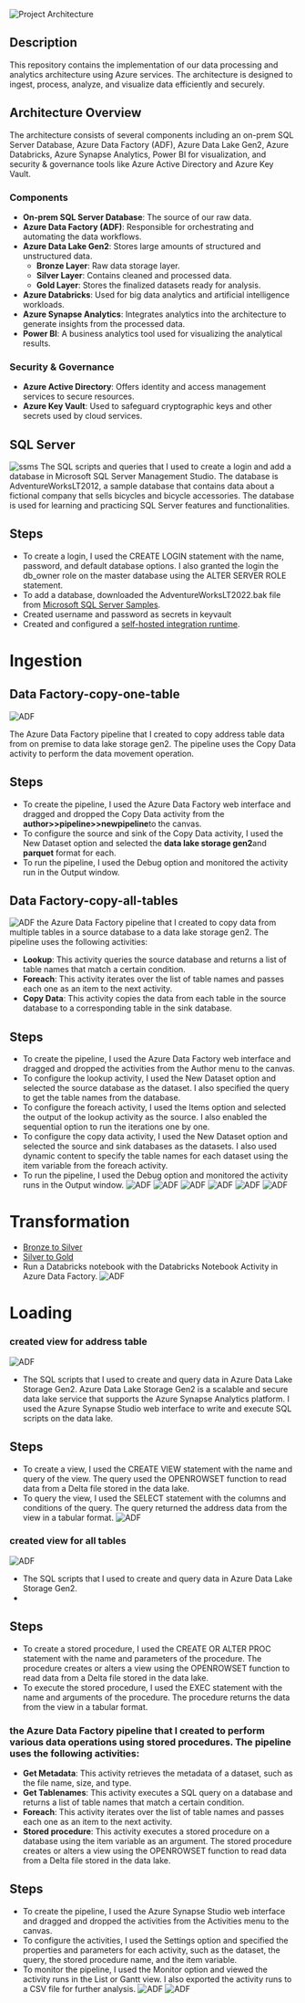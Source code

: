 

![Project Architecture](https://github.com/munna710/Azure-Data-Engineering-SSMS-Integration/blob/main/images/project-architecture.png)
## Description
This repository contains the implementation of our data processing and analytics architecture using Azure services. The architecture is designed to ingest, process, analyze, and visualize data efficiently and securely.

## Architecture Overview
The architecture consists of several components including an on-prem SQL Server Database, Azure Data Factory (ADF), Azure Data Lake Gen2, Azure Databricks, Azure Synapse Analytics, Power BI for visualization, and security & governance tools like Azure Active Directory and Azure Key Vault.

### Components
- **On-prem SQL Server Database**: The source of our raw data.
- **Azure Data Factory (ADF)**: Responsible for orchestrating and automating the data workflows.
- **Azure Data Lake Gen2**: Stores large amounts of structured and unstructured data.
    - **Bronze Layer**: Raw data storage layer.
    - **Silver Layer**: Contains cleaned and processed data.
    - **Gold Layer**: Stores the finalized datasets ready for analysis.
- **Azure Databricks**: Used for big data analytics and artificial intelligence workloads.
- **Azure Synapse Analytics**: Integrates analytics into the architecture to generate insights from the processed data.
- **Power BI**: A business analytics tool used for visualizing the analytical results.

### Security & Governance
- **Azure Active Directory**: Offers identity and access management services to secure resources.
- **Azure Key Vault**: Used to safeguard cryptographic keys and other secrets used by cloud services.

## SQL Server
![ssms](https://github.com/munna710/Azure-Data-Engineering-SSMS-Integration/blob/main/images/ssms.png)
The SQL scripts and queries that I used to create a login and add a database in Microsoft SQL Server Management Studio. The database is AdventureWorksLT2012, a sample database that contains data about a fictional company that sells bicycles and bicycle accessories. The database is used for learning and practicing SQL Server features and functionalities.

## Steps
- To create a login, I used the CREATE LOGIN statement with the name, password, and default database options. I also granted the login the db_owner role on the master database using the ALTER SERVER ROLE statement.
- To add a database, downloaded the AdventureWorksLT2022.bak file from [Microsoft SQL Server Samples](https://learn.microsoft.com/en-us/sql/samples/adventureworks-install-configure?view=sql-server-ver16&tabs=ssms).
- Created username and password as secrets in keyvault
- Created and configured a [self-hosted integration runtime](https://learn.microsoft.com/en-us/azure/data-factory/create-self-hosted-integration-runtime?tabs=data-factory).

# Ingestion
## Data Factory-copy-one-table

![ADF](https://github.com/munna710/Azure-Data-Engineering-SSMS-Integration/blob/main/images/ADF.png)

The Azure Data Factory pipeline that I created to copy address table data from on premise to data lake storage gen2. The pipeline uses the Copy Data activity to perform the data movement operation.
## Steps
- To create the pipeline, I used the Azure Data Factory web interface and dragged and dropped the Copy Data activity from the **author>>pipeline>>newpipeline**to the canvas.
- To configure the source and sink of the Copy Data activity, I used the New Dataset option and selected the **data lake storage gen2**and **parquet** format for each.
- To run the pipeline, I used the Debug option and monitored the activity run in the Output window.

## Data Factory-copy-all-tables

![ADF](https://github.com/munna710/Azure-Data-Engineering-SSMS-Integration/blob/main/images/copy-all-tables.png)
the Azure Data Factory pipeline that I created to copy data from multiple tables in a source database to a data lake storage gen2. The pipeline uses the following activities:

- **Lookup**: This activity queries the source database and returns a list of table names that match a certain condition.
- **Foreach**: This activity iterates over the list of table names and passes each one as an item to the next activity.
- **Copy Data**: This activity copies the data from each table in the source database to a corresponding table in the sink database.

## Steps
- To create the pipeline, I used the Azure Data Factory web interface and dragged and dropped the activities from the Author menu to the canvas.
- To configure the lookup activity, I used the New Dataset option and selected the source database as the dataset. I also specified the query to get the table names from the database.
- To configure the foreach activity, I used the Items option and selected the output of the lookup activity as the source. I also enabled the sequential option to run the iterations one by one.
- To configure the copy data activity, I used the New Dataset option and selected the source and sink databases as the datasets. I also used dynamic content to specify the table names for each dataset using the item variable from the foreach activity.
- To run the pipeline, I used the Debug option and monitored the activity runs in the Output window.
![ADF](https://github.com/munna710/Azure-Data-Engineering-SSMS-Integration/blob/main/images/query1.png)
![ADF](https://github.com/munna710/Azure-Data-Engineering-SSMS-Integration/blob/main/images/query3.png)
![ADF](https://github.com/munna710/Azure-Data-Engineering-SSMS-Integration/blob/main/images/query4.png)
![ADF](https://github.com/munna710/Azure-Data-Engineering-SSMS-Integration/blob/main/images/query5.png)
![ADF](https://github.com/munna710/Azure-Data-Engineering-SSMS-Integration/blob/main/images/query6.png)
![ADF](https://github.com/munna710/Azure-Data-Engineering-SSMS-Integration/blob/main/images/query7.png)

# Transformation
- [Bronze to Silver](https://github.com/munna710/Azure-Data-Engineering-SSMS-Integration/blob/main/bronze%20to%20silver.ipynb)
- [Silver to Gold](https://github.com/munna710/Azure-Data-Engineering-SSMS-Integration/blob/main/silver%20to%20gold.ipynb)
- Run a Databricks notebook with the Databricks Notebook Activity in Azure Data Factory.
![ADF](https://github.com/munna710/Azure-Data-Engineering-SSMS-Integration/blob/main/images/ADF-DB.png)


# Loading
### created view for address table

![ADF](https://github.com/munna710/Azure-Data-Engineering-SSMS-Integration/blob/main/images/m1.png)
- The SQL scripts that I used to create and query data in Azure Data Lake Storage Gen2. Azure Data Lake Storage Gen2 is a scalable and secure data lake service that supports the Azure Synapse Analytics platform. I used the Azure Synapse Studio web interface to write and execute SQL scripts on the data lake.

## Steps
- To create a view, I used the CREATE VIEW statement with the name and query of the view. The query used the OPENROWSET function to read data from a Delta file stored in the data lake.
- To query the view, I used the SELECT statement with the columns and conditions of the query. The query returned the address data from the view in a tabular format.
![ADF](https://github.com/munna710/Azure-Data-Engineering-SSMS-Integration/blob/main/images/m1.png)

### created view for all tables
 ![ADF](https://github.com/munna710/Azure-Data-Engineering-SSMS-Integration/blob/main/images/m2.png)
- The SQL scripts that I used to create and query data in Azure Data Lake Storage Gen2.
- 
## Steps
- To create a stored procedure, I used the CREATE OR ALTER PROC statement with the name and parameters of the procedure. The procedure creates or alters a view using the OPENROWSET function to read data from a Delta file stored in the data lake.
- To execute the stored procedure, I used the EXEC statement with the name and arguments of the procedure. The procedure returns the data from the view in a tabular format.

### the Azure Data Factory pipeline that I created to perform various data operations using stored procedures. The pipeline uses the following activities:

- **Get Metadata**: This activity retrieves the metadata of a dataset, such as the file name, size, and type.
- **Get Tablenames**: This activity executes a SQL query on a database and returns a list of table names that match a certain condition.
- **Foreach**: This activity iterates over the list of table names and passes each one as an item to the next activity.
- **Stored procedure**: This activity executes a stored procedure on a database using the item variable as an argument. The stored procedure creates or alters a view using the OPENROWSET function to read data from a Delta file stored in the data lake.

## Steps
- To create the pipeline, I used the Azure Synapse Studio web interface and dragged and dropped the activities from the Activities menu to the canvas.
- To configure the activities, I used the Settings option and specified the properties and parameters for each activity, such as the dataset, the query, the stored procedure name, and the item variable.
- To monitor the pipeline, I used the Monitor option and viewed the activity runs in the List or Gantt view. I also exported the activity runs to a CSV file for further analysis.
![ADF](https://github.com/munna710/Azure-Data-Engineering-SSMS-Integration/blob/main/images/m3.png)
![ADF](https://github.com/munna710/Azure-Data-Engineering-SSMS-Integration/blob/main/images/m4.png)
